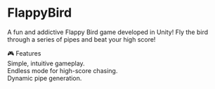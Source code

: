 # FlappyBird

A fun and addictive Flappy Bird game developed in Unity! Fly the bird through a series of pipes and beat your high score!

🎮 Features  
Simple, intuitive gameplay.  
Endless mode for high-score chasing.  
Dynamic pipe generation.  
